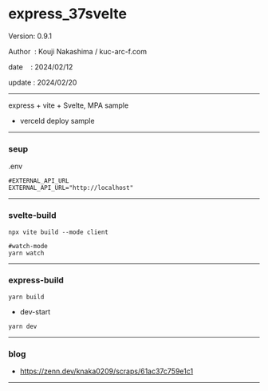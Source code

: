 ﻿# express_37svelte

 Version: 0.9.1

 Author  : Kouji Nakashima / kuc-arc-f.com

 date    : 2024/02/12

 update : 2024/02/20

***

express + vite + Svelte, MPA sample

* verceld deploy sample
***
### seup

.env
```
#EXTERNAL_API_URL
EXTERNAL_API_URL="http://localhost"
```

***
### svelte-build

```
npx vite build --mode client

#watch-mode
yarn watch
```

***
### express-build

```
yarn build
```
* dev-start
```
yarn dev
```

***
### blog

* https://zenn.dev/knaka0209/scraps/61ac37c759e1c1

***

